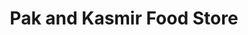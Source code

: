 ---
title: "Pak and Kasmir Food Store"
url: /burton-on-trent/pak-and-kasmir-food-store/
shop: Lebensmittel
---